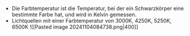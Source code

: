 - Die Farbtemperatur ist die Temperatur, bei der ein Schwarzkörper eine bestimmte Farbe hat, und wird in Kelvin gemessen.
- Lichtquellen mit einer Farbtemperatur von 3000K, 4250K, 5250K, 6500K
![[Pasted image 20241104084738.png|400]]